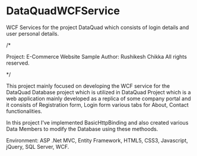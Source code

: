 # DataQuadWCFService
WCF Services for the project DataQuad which consists of login details and user personal details.

/*

Project: E-Commerce Website Sample
Author: Rushikesh Chikka
All rights reserved. 

*/

This project mainly focused on developing the WCF service for the DataQuad Database project which is utilized in DataQuad Project which is
a web application mainly developed as a replica of some company portal and it consists of Registration form, Login form various tabs for 
About, Contact functionalities.

In this project I've implemented BasicHttpBinding and also created various Data Members to modify the Database using these methoods.

Environment: ASP .Net MVC, Entity Framework, HTML5, CSS3, Javascript, jQuery, SQL Server, WCF.
